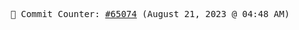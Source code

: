 <p align="center">
    <samp>
        📮 Commit Counter: <a href="https://github.com/Javascript-void0/Javascript-void0/commits/main">#65074</a> (August 21, 2023 @ 04:48 AM)
    </samp>
</p>